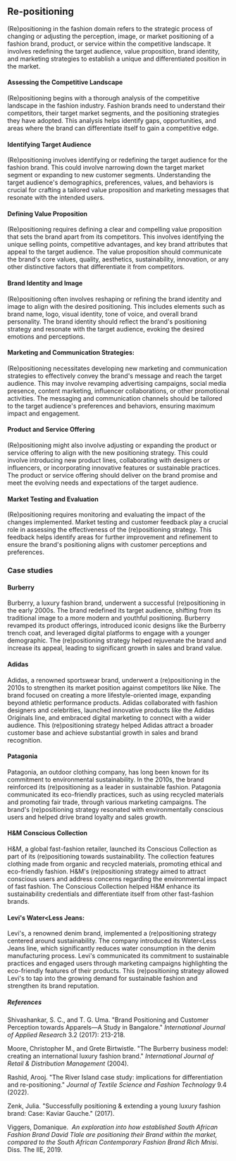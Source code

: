 ﻿## Re-positioning

(Re)positioning in the fashion domain refers to the strategic process of changing or adjusting the perception, image, or market positioning of a fashion brand, product, or service within the competitive landscape. It involves redefining the target audience, value proposition, brand identity, and marketing strategies to establish a unique and differentiated position in the market.

#### Assessing the Competitive Landscape

(Re)positioning begins with a thorough analysis of the competitive landscape in the fashion industry. Fashion brands need to understand their competitors, their target market segments, and the positioning strategies they have adopted. This analysis helps identify gaps, opportunities, and areas where the brand can differentiate itself to gain a competitive edge.

#### Identifying Target Audience

(Re)positioning involves identifying or redefining the target audience for the fashion brand. This could involve narrowing down the target market segment or expanding to new customer segments. Understanding the target audience's demographics, preferences, values, and behaviors is crucial for crafting a tailored value proposition and marketing messages that resonate with the intended users.

#### Defining Value Proposition

(Re)positioning requires defining a clear and compelling value proposition that sets the brand apart from its competitors. This involves identifying the unique selling points, competitive advantages, and key brand attributes that appeal to the target audience. The value proposition should communicate the brand's core values, quality, aesthetics, sustainability, innovation, or any other distinctive factors that differentiate it from competitors.

#### Brand Identity and Image

(Re)positioning often involves reshaping or refining the brand identity and image to align with the desired positioning. This includes elements such as brand name, logo, visual identity, tone of voice, and overall brand personality. The brand identity should reflect the brand's positioning strategy and resonate with the target audience, evoking the desired emotions and perceptions.

#### Marketing and Communication Strategies:

(Re)positioning necessitates developing new marketing and communication strategies to effectively convey the brand's message and reach the target audience. This may involve revamping advertising campaigns, social media presence, content marketing, influencer collaborations, or other promotional activities. The messaging and communication channels should be tailored to the target audience's preferences and behaviors, ensuring maximum impact and engagement.

#### Product and Service Offering

(Re)positioning might also involve adjusting or expanding the product or service offering to align with the new positioning strategy. This could involve introducing new product lines, collaborating with designers or influencers, or incorporating innovative features or sustainable practices. The product or service offering should deliver on the brand promise and meet the evolving needs and expectations of the target audience.

#### Market Testing and Evaluation

(Re)positioning requires monitoring and evaluating the impact of the changes implemented. Market testing and customer feedback play a crucial role in assessing the effectiveness of the (re)positioning strategy. This feedback helps identify areas for further improvement and refinement to ensure the brand's positioning aligns with customer perceptions and preferences.

### Case studies

#### Burberry

Burberry, a luxury fashion brand, underwent a successful (re)positioning in the early 2000s. The brand redefined its target audience, shifting from its traditional image to a more modern and youthful positioning. Burberry revamped its product offerings, introduced iconic designs like the Burberry trench coat, and leveraged digital platforms to engage with a younger demographic. The (re)positioning strategy helped rejuvenate the brand and increase its appeal, leading to significant growth in sales and brand value.

#### Adidas

Adidas, a renowned sportswear brand, underwent a (re)positioning in the 2010s to strengthen its market position against competitors like Nike. The brand focused on creating a more lifestyle-oriented image, expanding beyond athletic performance products. Adidas collaborated with fashion designers and celebrities, launched innovative products like the Adidas Originals line, and embraced digital marketing to connect with a wider audience. This (re)positioning strategy helped Adidas attract a broader customer base and achieve substantial growth in sales and brand recognition.

#### Patagonia

Patagonia, an outdoor clothing company, has long been known for its commitment to environmental sustainability. In the 2010s, the brand reinforced its (re)positioning as a leader in sustainable fashion. Patagonia communicated its eco-friendly practices, such as using recycled materials and promoting fair trade, through various marketing campaigns. The brand's (re)positioning strategy resonated with environmentally conscious users and helped drive brand loyalty and sales growth.

#### H&M Conscious Collection

H&M, a global fast-fashion retailer, launched its Conscious Collection as part of its (re)positioning towards sustainability. The collection features clothing made from organic and recycled materials, promoting ethical and eco-friendly fashion. H&M's (re)positioning strategy aimed to attract conscious users and address concerns regarding the environmental impact of fast fashion. The Conscious Collection helped H&M enhance its sustainability credentials and differentiate itself from other fast-fashion brands.

#### Levi's Water<Less Jeans:

Levi's, a renowned denim brand, implemented a (re)positioning strategy centered around sustainability. The company introduced its Water<Less Jeans line, which significantly reduces water consumption in the denim manufacturing process. Levi's communicated its commitment to sustainable practices and engaged users through marketing campaigns highlighting the eco-friendly features of their products. This (re)positioning strategy allowed Levi's to tap into the growing demand for sustainable fashion and strengthen its brand reputation.

##### References

Shivashankar, S. C., and T. G. Uma. "Brand Positioning and Customer Perception towards Apparels—A Study in Bangalore." _International Journal of Applied Research_ 3.2 (2017): 213-218.

Moore, Christopher M., and Grete Birtwistle. "The Burberry business model: creating an international luxury fashion brand." _International Journal of Retail & Distribution Management_ (2004).

Rashid, Arooj. "The River Island case study: implications for differentiation and re-positioning." _Journal of Textile Science and Fashion Technology_ 9.4 (2022).

Zenk, Julia. "Successfully positioning & extending a young luxury fashion brand: Case: Kaviar Gauche." (2017).

Viggers, Domanique. _​ An exploration into how established South African Fashion Brand David Tlale are positioning their Brand within the market, compared to the South African Contemporary Fashion Brand Rich Mnisi_. Diss. The IIE, 2019.

